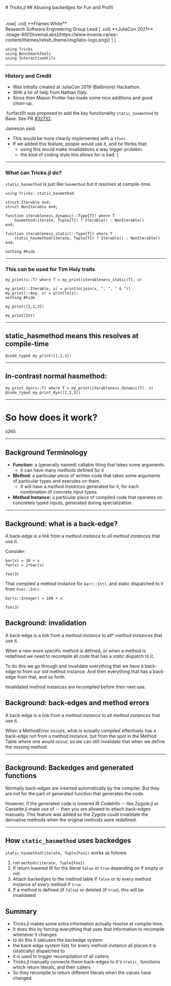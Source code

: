 <br>
# Tricks.jl
## Abusing backedges for Fun and Profit
<br>
<br>
<br>
.row[
.col[
    **Frames White** <br>
    Research Software Engineering Group Lead
]
.col[
**JuliaCon 2021**
.image-60[![InveniaLabs](https://www.invenia.ca/wp-content/themes/relish_theme/img/labs-logo.png)]    
] 
]

```@setup demo
using Tricks
using BenchmarkTools
using InteractiveUtils
```

---

### History and Credit

 - Was initially created at JuliaCon 2019 (Baltimore) Hackathon.
 - With a lot of help from Nathan Daly.
 - Since then Mason Protter has made some nice additions and good clean-up.

.funfact[It was proposed to add the key functionality `static_hasmethod` to Base.
See PR [#32732](https://github.com/JuliaLang/julia/pull/32732).

Jameson said:
 - This would be more cleanly implemented with a `tfunc`.
 - If we added this feature, people would use it, and he thinks that:
    - using this would make invalidations a way bigger problem.
    - the kind of coding style this allows for is bad.
]

--- 

### What can Tricks.jl do?

`static_hasmethod` is just like `hasmethod` but it resolves at compile-time.

```@example demo
using Tricks: static_hasmethod

struct Iterable end;
struct NonIterable end;

function iterableness_dynamic(::Type{T}) where T
    hasmethod(iterate, Tuple{T}) ? Iterable() : NonIterable()
end;

function iterableness_static(::Type{T}) where T
    static_hasmethod(iterate, Tuple{T}) ? Iterable() : NonIterable()
end;

nothing #hide
```

---

### This can be used for Tim Holy traits

```@example demo
my_print(x::T) where T = my_print(iterableness_static(T), x)

my_print(::Iterable, x) = println(join(x, ", ", " & "))
my_print(::Any, x) = println(x);
nothing #hide
```

```@example demo
my_print([1,2,3])
```

```@example demo
my_print(Int)
```

---

## static_hasmethod means this resolves at compile-time

```@example demo
@code_typed my_print([1,2,3])
```
---
## In-contrast normal hasmethod:

```@example demo
my_print_dyn(x::T) where T = my_print(iterableness_dynamic(T), x)
@code_typed my_print_dyn([1,2,3])
```

---

# So how does it work?


♯265

---

## Background Terminology

 - **Function:** a (generally named) callable thing that takes some arguments.
     - It can have many *methods* defined for it
 - **Method:** a particular piece of written code that takes some arguments of particular types and executes on them.
     - It will have a *method instances* generated for it, for each combination of concrete input types.
-  **Method Instance:** a particular piece of compiled code that operates on concretely typed inputs, generated during specialization.


---

## Background: what is a back-edge?
A back-edge is a link from a _method instance_ to all _method instances_ that use it. 

Consider:
```@example demo
bar(x) = 10 + x
foo(x) = 2*bar(x)

foo(3)
```
That compiled a method instance for `bar(::Int)`, and static dispatched to it from `Foo(::Int)`.

```@example demo
bar(x::Integer) = 100 + x

foo(3)
```

## Background: invalidation
A back-edge is a link from a _method instance_ to all\* _method instances_ that use it. 

When a new more specific method is defined, or when a method is redefined we need to recompile all code that has a *static* dispatch to it.

To do this we go through and invalidate everything that we have a back-edge to from our old method instance.
And then everything that has a back-edge from that, and so forth.

Invalidated method instances are recompiled before their next use.
## Background: back-edges and method errors
A back-edge is a link from a _method instance_ to all _method instances_ that use it.

When a MethodError occurs, what is actually compiled effectively has a back-edge not from a method instance, but from the spot in the Method Table where one would occur, so we can still invalidate that when we define the missing method. 

---

## Background: Backedges and generated functions

Normally back-edges are inserted automatically by the compiler.
But they are not for the part of generated function that generates the code.

However, if the generated code is lowered IR CodeInfo -- like Zygote.jl or Cassette.jl make use of -- then you are allowed to attach back-edges manually.
This feature was added so the Zygote could invalidate the derivative methods when the original methods were redefined.

---

## How `static_hasmethod` uses backedges

`static_hasmethod(iterate, Tuple{Foo})` works as follows:
1. run `methods(iterate, Tuple{Foo})`
2. If return lowered IR for the literal `false` or `true` depending on if empty or not
3. Attach backedges to the method table if `false` or to every method instance of every method if `true`
4. If a method is defined (if `false`) or deleted (if `true`), this will be invalidated


## Summary
 - Tricks.jl makes some extra information actually resolve at compile-time.
 - It does this by forcing everything that uses that information to recompile whenever it changes.
 - to do this it (ab)uses the backedge system
 - the back-edge system lists for every method-instance all places it is (statically) dispatched to
 - it is used to trigger recompilation of all callers.
 - Tricks.jl manually connects these back-edges to it's `static_` functions which return literals, and their callers
 - So they recompile to return different literals when the values have changed.

